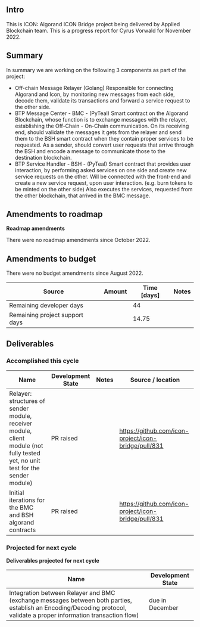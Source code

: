 ## Intro

This is ICON: Algorand ICON Bridge project being delivered by Applied Blockchain team. This is a progress report for Cyrus Vorwald for November 2022.

## Summary

In summary we are working on the following 3 components as part of the project:
- Off-chain Message Relayer (Golang)
Responsible for connecting Algorand and Icon, by monitoring new messages from each side, decode them, validate its transactions and forward a service request to the other side.
- BTP Message Center - BMC - (PyTeal)
Smart contract on the Algorand Blockchain, whose function is to exchange messages with the relayer, establishing the Off-Chain - On-Chain communication.
On its receiving end, should validate the messages it gets from the relayer and send them to the BSH smart contract when they contain proper services to be requested.
As a sender, should convert user requests that arrive through the BSH and encode a message to communicate those to the destination blockchain.
- BTP Service Handler - BSH -  (PyTeal)
Smart contract that provides user interaction, by performing asked services on one side and create new service requests on the other.
Will be connected with the front-end and create a new service request, upon user interaction. (e.g. burn tokens to be minted on the other side)
Also executes the services, requested from the other blockchain, that arrived in the BMC message.

## Amendments to roadmap

__Roadmap amendments__

There were no roadmap amendments since October 2022.

## Amendments to budget

There were no budget amendments since August 2022.

| Source | Amount | Time [days] | Notes |
| ------ | ------ | ----------- | ----- |
| Remaining developer days | | 44 | |
| Remaining project support days| | 14.75 | |

## Deliverables

### Accomplished this cycle

| Name | Development State | Notes | Source / location |
| ---- | ----------------- | ----- | ----------------- |
| Relayer: structures of sender module, receiver module, client module (not fully tested yet, no unit test for the sender module) | PR raised | | https://github.com/icon-project/icon-bridge/pull/831 |
| Initial iterations for the BMC and BSH algorand contracts | PR raised | | https://github.com/icon-project/icon-bridge/pull/831 |


### Projected for next cycle

__Deliverables projected for next cycle__

| Name | Development State |
| ---- | ----------------- |
| Integration between Relayer and BMC (exchange messages between both parties, establish an Encoding/Decoding protocol, validate a proper information transaction flow) | due in December |
